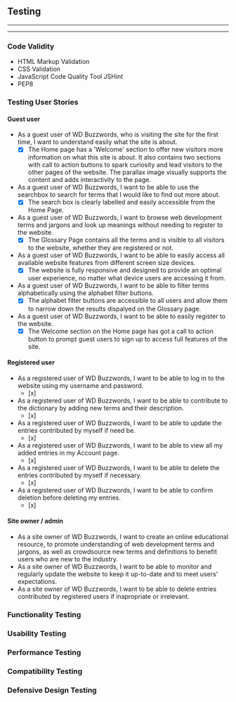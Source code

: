 ## Testing
___
___
### Code Validity
* HTML Markup Validation
* CSS Validation
* JavaScript Code Quality Tool JSHint 
* PEP8

### Testing User Stories
#### **Guest user**
* As a guest user of WD Buzzwords, who is visiting the site for the first time, I want to understand easily what the site is about.
    - [x] The Home page has a 'Welcome' section to offer new visitors more information on what this site is about. It also contains two sections with call to action buttons to spark curiosity and lead visitors to the other pages of the website. The parallax image visually supports the content and adds interactivity to the page. 
* As a guest user of WD Buzzwords, I want to be able to use the searchbox to search for terms that I would like to find out more about.
    - [x] The search box is clearly labelled and easily accessible from the Home Page.
* As a guest user of WD Buzzwords, I want to browse web development terms and jargons and look up meanings without needing to register to the website. 
    - [x] The Glossary Page contains all the terms and is visible to all visitors to the website, whether they are registered or not.
* As a guest user of WD Buzzwords, I want to be able to easily access all available website features from different screen size devices.
    - [x] The website is fully responsive and designed to provide an optimal user experience, no matter what device users are accessing it from. 
* As a guest user of WD Buzzwords, I want to be able to filter terms alphabetically using the alphabet filter buttons. 
    - [x] The alphabet filter buttons are accessible to all users and allow them to narrow down the results dispalyed on the Glossary page. 
* As a guest user of WD Buzzwords, I want to be able to easily register to the website.
    * [x] The Welcome section on the Home page has got a call to action button to prompt guest users to sign up to access full features of the site.

#### **Registered user**
* As a registered user of WD Buzzwords, I want to be able to log in to the website using my username and password. 
    - [x] 
* As a registered user of WD Buzzwords, I want to be able to contribute to the dictionary by adding new terms and their description.
    - [x] 
* As a registered user of WD Buzzwords, I want to be able to update the entries contributed by myself if need be.
    - [x] 
* As a registered user of WD Buzzwords, I want to be able to view all my added entries in my Account page.
    - [x] 
* As a registered user of WD Buzzwords, I want to be able to delete the entries contributed by myself if necessary.
    - [x] 
* As a registered user of WD Buzzwords, I want to be able to confirm deletion before deleting my entries.
    - [x] 

#### **Site owner / admin**
* As a site owner of WD Buzzwords, I want to create an online educational resource, to promote understanding of web development terms and jargons, as well as crowdsource new terms and definitions to benefit users who are new to the industry.
* As a site owner of WD Buzzwords, I want to be able to monitor and regularly update the website to keep it up-to-date and to meet users' expectations.
* As a site owner of WD Buzzwords, I want to be able to delete entries contributed by registered users if inapropriate or irrelevant.



### Functionality Testing

### Usability Testing


### Performance Testing


### Compatibility Testing

### Defensive Design Testing
